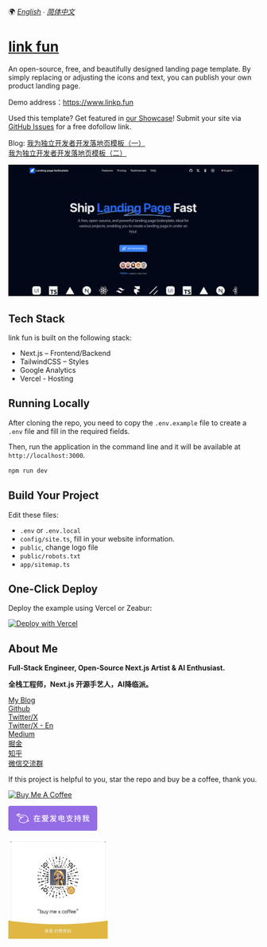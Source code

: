 🌍 *[English](README.md) ∙ [简体中文](README-zh.md)*


# [link fun](https://www.linkp.fun/)

An open-source, free, and beautifully designed landing page template. By simply replacing or adjusting the icons and text, you can publish your own product landing page.

Demo address：https://www.linkp.fun

Used this template? Get featured in [our Showcase](https://www.linkp.fun/#Showcase)! Submit your site via [GitHub Issues](https://github.com/weijunext/landing-page-boilerplate/issues) for a free dofollow link.

Blog: 
[我为独立开发者开发落地页模板（一）](https://juejin.cn/post/7344567650457010191)  
[我为独立开发者开发落地页模板（二）](https://juejin.cn/post/7350200488455520267)

[![link fun](./public/og.png)](https://www.linkp.fun/)

## Tech Stack 

link fun is built on the following stack:

- Next.js – Frontend/Backend
- TailwindCSS – Styles
- Google Analytics
- Vercel - Hosting



## Running Locally

After cloning the repo, you need to copy the `.env.example` file to create a `.env` file and fill in the required fields.

Then, run the application in the command line and it will be available at `http://localhost:3000`.

```bash
npm run dev
```

## Build Your Project

Edit these files:
- `.env` or `.env.local`
- `config/site.ts`, fill in your website information.
- `public`, change logo file
- `public/robots.txt`
- `app/sitemap.ts`



## One-Click Deploy

Deploy the example using Vercel or Zeabur:

[![Deploy with Vercel](https://vercel.com/button)](https://vercel.com/new/clone?repository-url=https://github.com/weijunext/landing-page-boilerplate&project-name=&repository-name=landing-page-boilerplate&demo-title=LandingPageBoilerplate&demo-description=Landing%20page%20boilerplate.&demo-url=https://www.linkp.fun&demo-image=https://www.linkp.fun/og.png)



## About Me

**Full-Stack Engineer, Open-Source Next.js Artist & AI Enthusiast.**

**全栈工程师，Next.js 开源手艺人，AI降临派。**

[My Blog](https://weijunext.com)  
[Github](https://github.com/weijunext)  
[Twitter/X](https://x.com/Peter_s_sun)  
[Twitter/X - En](https://twitter.com/wayne_dev)  
[Medium](https://medium.com/@weijunext)  
[掘金](https://juejin.cn/user/26044008768029)  
[知乎](https://www.zhihu.com/people/mo-mo-mo-89-12-11)  
[微信交流群](https://weijunext.com/make-a-friend)  

If this project is helpful to you, star the repo and buy be a coffee, thank you.

<a href="https://www.buymeacoffee.com/weijunext" target="_blank"><img src="https://cdn.buymeacoffee.com/buttons/v2/default-yellow.png" alt="Buy Me A Coffee" style="height: 41px !important;width: 174px !important;" ></a>


<a href="https://afdian.net/a/weijunext" target="_blank"><img src="./public/afd.png" alt="在爱发电支持我" style="height: 50px !important"></a>

<img src="./public/zs.jpeg" alt="赞赏作者" style="height: 200px; width: 200px">